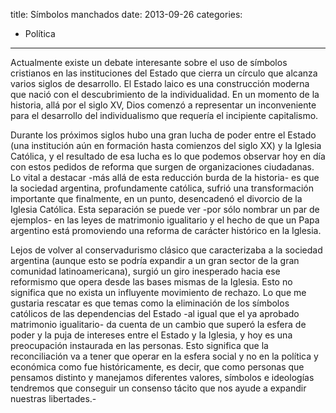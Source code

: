 title: Símbolos manchados
date: 2013-09-26
categories:
  - Política
---
Actualmente existe un debate interesante sobre el uso de símbolos cristianos en las instituciones del Estado que cierra un círculo que alcanza varios siglos de desarrollo. El Estado laico es una construcción moderna que nació con el descubrimiento de la individualidad. En un momento de la historia, allá por el siglo XV, Dios comenzó a representar un inconveniente para el desarrollo del individualismo que requería el incipiente capitalismo.

<!-- more -->

Durante los próximos siglos hubo una gran lucha de poder entre el Estado (una institución aún en formación hasta comienzos del siglo XX) y la Iglesia Católica, y el resultado de esa lucha es lo que podemos observar hoy en día con estos pedidos de reforma que surgen de organizaciones ciudadanas. Lo vital a destacar -más allá de esta reducción burda de la historia- es que la sociedad argentina, profundamente católica, sufrió una transformación importante que finalmente, en un punto, desencadenó el divorcio de la Iglesia Católica. Esta separación se puede ver -por sólo nombrar un par de ejemplos- en las leyes de matrimonio igualitario y el hecho de que un Papa argentino está promoviendo una reforma de carácter histórico en la Iglesia.

Lejos de volver al conservadurismo clásico que caracterizaba a la sociedad argentina (aunque esto se podría expandir a un gran sector de la gran comunidad latinoamericana), surgió un giro inesperado hacia ese reformismo que opera desde las bases mismas de la Iglesia. Esto no significa que no exista un influyente movimiento de rechazo. Lo que me gustaria rescatar es que temas como la eliminación de los símbolos católicos de las dependencias del Estado -al igual que el ya aprobado matrimonio igualitario- da cuenta de un cambio que superó la esfera de poder y la puja de intereses entre el Estado y la Iglesia, y hoy es una preocupación instaurada en las personas. Esto significa que la reconciliación va a tener que operar en la esfera social y no en la política y económica como fue históricamente, es decir, que como personas que pensamos distinto y manejamos diferentes valores, símbolos e ideologías tendremos que conseguir un consenso tácito que nos ayude a expandir nuestras libertades.-

